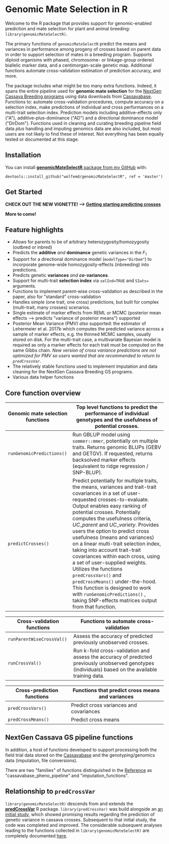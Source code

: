 # Genomic Mate Selection in R

<!-- badges: start -->

<!-- badges: end -->

Welcome to the R package that provides support for genomic-enabled prediction and mate selection for plant and animal breeding: `library(genomicMateSelectR)`.

The primary functions of `genomicMateSelectR` predict the means and variances in performance among progeny of crosses based on parent data in order to support selection of mates in a breeding program. Supports diploid organisms with phased, chromosome- or linkage-group ordered biallelic marker data, and a centimorgan-scale genetic map. Additional functions automate cross-validation estimation of prediction accuracy, and more.

The package includes what might be too many extra functions. Indeed, it spans the entire pipeline used for **genomic mate selection** for the [NextGen Cassava Breeding programs](https://www.nextgencassava.org/) using data downloads from [Cassavabase](https://www.cassavabase.org). Functions to: automate cross-validation procedures, compute accuracy on a selection index, make predictions of individual and cross performances on a multi-trait selection index. Prediction models including additive-effects only ("A"), additive-plus-dominance ("AD") and a directional dominance model ("DirDom"). Functions used in cleaning and curating breeding pipeline field data *plus* handling and imputing genomics data are also included, but most users are not likely to find these of interest. Not everything has been equally tested or documented at this stage.

## Installation

You can install [**genomicMateSelectR** package from my GitHub](https://www.github.com/wolfemd/genomicMateSelectR/) with:

``` {.r}
devtools::install_github("wolfemd/genomicMateSelectR", ref = 'master') 
```

## Get Started

**CHECK OUT THE NEW VIGNETTE! --> [Getting starting predicting crosses](articles/start_here.html)**

**More to come!**

## Feature highlights

-   Allows for parents to be of arbitrary heterozygosity/homozygosity (outbred or inbred)
-   Predicts the **additive** *and* **dominance** genetic variances in the $F_1$
-   Support for a directional dominance model (`modelType="DirDom"`) to incorporate genome-wide homozygosity-effects (inbreeding) into predictions.
-   Predicts genetic **variances** *and* ***co***-**variances**.
-   Support for multi-trait **selection index** via `selInd=TRUE` and `SIwts=` arguments.
-   Functions to implement parent-wise cross-validation as described in the paper, also for "standard" cross-validation
-   Handles simple (one trait, one cross) predictions, but built for complex (multi-trait, many crosses) scenarios.
-   Single estimate of marker effects from REML or MCMC (posterior mean effects --> predicts "variance of posterior means") supported
-   Posterior Mean Variance (PMV) *also* supported: the estimator of Lehermeier et al. 2017b which computes the predicted variance across a sample of marker effects, e.g. the thinned MCMC samples, usually stored on disk. For the multi-trait case, a multivariate Bayesian model is required as only a marker effects for each trait must be computed on the same Gibbs chain. *New version of cross variance predictions are not optimized for PMV so users wanted that are recommended to return to `predCrossVar`*.
-   The relatively stable functions used to implement imputation and data cleaning for the NextGen Cassava Breeding GS programs.
-   Various data helper functions

## Core function overview

| **Genomic mate selection functions** | Top level functions to predict the performance of individual genotypes and the usefulness of potential crosses.                                                                                                                                                                                                                                                                                                                                                                                                                                                                                                                                                                                                   |
|--------------------------------------|-------------------------------------------------------------------------------------------------------------------------------------------------------------------------------------------------------------------------------------------------------------------------------------------------------------------------------------------------------------------------------------------------------------------------------------------------------------------------------------------------------------------------------------------------------------------------------------------------------------------------------------------------------------------------------------------------------------------|
| `runGenomicPredictions()`            | Run GBLUP model using `sommer::mmer`, potentially on multiple traits. Returns genomic BLUPs (GEBV and GETGV). If requested, returns backsolved marker effects (equivalent to ridge regression / SNP-BLUP).                                                                                                                                                                                                                                                                                                                                                                                                                                                                                                        |
| `predictCrosses()`                   | Predict potentially for multiple traits, the means, variances and trait-trait covariances in a set of user-requested crosses-to-evaluate. Output enables easy ranking of potential crosses. Potentially computes the usefulness criteria, $UC\_{parent}$ and $UC\_{variety}$. Provides users the option to predict cross usefulness (means and variances) on a linear multi-trait selection index, taking into account trait-trait covariances within each cross, using a set of user-supplied weights. Utilizes the functions `predCrossVars()` and `predCrossMeans()` under-the-hood. This function is designed to work with `runGenomicPredictions()` , taking SNP-effects matrices output from that function. |

| **Cross-validation functions** | Functions to automate cross-validation                                                                                                               |
|--------------------------------|------------------------------------------------------------------------------------------------------------------------------------------------------|
| `runParentWiseCrossVal()`      | Assess the accuracy of predicted previously unobserved crosses.                                                                                      |
| `runCrossVal()`                | Run k-fold cross-validation and assess the accuracy of predicted previously unobserved genotypes (individuals) based on the available training data. |

| **Cross-prediction functions** | Functions that predict cross means and variances |
|--------------------------------|--------------------------------------------------|
| `predCrossVars()`              | Predict cross variances and covariances          |
| `predCrossMeans()`             | Predict cross means                              |

## NextGen Cassava GS pipeline functions

In addition, a host of functions developed to support processing both the field trial data stored on the [Cassavabase](https://www.cassavabase.org/) and the genotyping/genomics data (imputation, file conversions).

There are two "families" of functions distinguished in the [Reference](reference/index.html) as "cassavabase_pheno_pipeline" and "imputation_functions".

## Relationship to `predCrossVar`

`library(genomicMateSelectR)` descends from and extends the [**predCrossVar**](https://wolfemd.github.io/predCrossVar/) R package. `library(predCrossVar)` was build alongside an [an initial study](https://www.biorxiv.org/content/10.1101/2021.01.05.425443v1), which showed promising results regarding the prediction of genetic variance in cassava crosses. Subsequent to that initial study, the code was completed and improved. The considerable subsequent analyses leading to the functions collected in `library(genomicMateSelectR)` are completely documented [here](https://wolfemd.github.io/implementGMSinCassava/).
